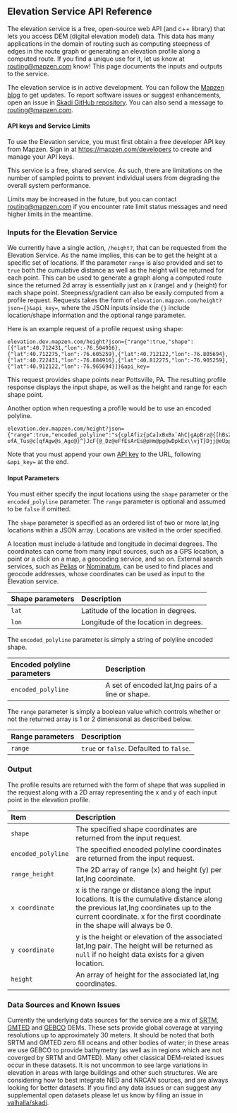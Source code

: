 
## Elevation Service API Reference

The elevation service is a free, open-source web API (and c++ library) that lets you access DEM (digital elevation model) data. This data has many applications in the domain of routing such as computing steepness of edges in the route graph or generating an elevation profile along a computed route. If you find a unique use for it, let us know at [routing@mapzen.com](mailto:routing@mapzen.com) know! This page documents the inputs and outputs to the service.

The elevation service is in active development. You can follow the [Mapzen blog](https://mapzen.com/blog) to get updates. To report software issues or suggest enhancements, open an issue in [Skadi GitHub repository](https://github.com/valhalla/skadi/issues). You can also send a message to [routing@mapzen.com](mailto:routing@mapzen.com).

#### API keys and Service Limits

To use the Elevation service, you must first obtain a free developer API key from Mapzen. Sign in at https://mapzen.com/developers to create and manage your API keys.

This service is a free, shared service. As such, there are limitations on the number of sampled points to prevent individual users from degrading the overall system performance.

Limits may be increased in the future, but you can contact routing@mapzen.com if you encounter rate limit status messages and need higher limits in the meantime.

### Inputs for the Elevation Service

We currently have a single action, `/height?`, that can be requested from the Elevation Service. As the name implies, this can be to get the height at a specific set of locations. If the parameter `range` is also provided and set to `true` both the cumulative distance as well as the height will be returned for each point. This can be used to generate a graph along a computed route since the returned 2d array is essentially just an x (range) and y (height) for each shape point.  Steepness/gradient can also be easily computed from a profile request. Requests takes the form of `elevation.mapzen.com/height?json={}&api_key=`, where the JSON inputs inside the ``{}`` include location/shape information and the optional range parameter.

Here is an example request of a profile request using shape:

    elevation.dev.mapzen.com/height?json={"range":true,"shape":[{"lat":40.712431,"lon":-76.504916},{"lat":40.712275,"lon":-76.605259},{"lat":40.712122,"lon":-76.805694},{"lat":40.722431,"lon":-76.884916},{"lat":40.812275,"lon":-76.905259},{"lat":40.912122,"lon":-76.965694}]}&api_key=

This request provides shape points near Pottsville, PA. The resulting profile response displays the input shape, as well as the height and range for each shape point.

Another option when requesting a profile would be to use an encoded polyline.

    elevation.dev.mapzen.com/height?json={"range":true,"encoded_polyline":"s{cplAfiz{pCa]xBxBx`AhC|gApBrz@{[hBsZhB_c@rFodDbRaG\\ypAfDec@l@mrBnHg|@?}TzAia@dFw^xKqWhNe^hWegBfvAcGpG{dAdy@_`CpoBqGfC_SnI{KrFgx@?ofA_Tus@c[qfAgw@s_Agc@}^}JcF{@_Dz@eFfEsArEs@pHm@pg@wDpkEx\\vjT}Djj@eUppAeKzj@eZpuE_IxaIcF~|@cBngJiMjj@_I`HwXlJuO^kKj@gJkAeaBy`AgNoHwDkAeELwD|@uDfC_i@bq@mOjUaCvDqBrEcAbGWbG|@jVd@rPkAbGsAfDqBvCaIrFsP~RoNjWajBlnD{OtZoNfXyBtE{B~HyAtEsFhL_DvDsGrF_I`HwDpGoH|T_IzLaMzKuOrFqfAbPwCl@_h@fN}OnI"}&api_key=

Note that you must append your own [API key](https://mapzen.com/developers) to the URL, following `&api_key=` at the end.

#### Input Parameters

You must either specify the input locations using the `shape` parameter or the `encoded_polyline` parameter. The `range` parameter is optional and assumed to be `false` if omitted.

The `shape` parameter is specified as an ordered list of two or more lat,lng locations within a JSON array. Locations are visited in the order specified.

A location must include a latitude and longitude in decimal degrees. The coordinates can come from many input sources, such as a GPS location, a point or a click on a map, a geocoding service, and so on. External search services, such as [Pelias](https://github.com/pelias) or [Nominatum](http://wiki.openstreetmap.org/wiki/Nominatim), can be used to find places and geocode addresses, whose coordinates can be used as input to the Elevation service.

| Shape parameters | Description |
| :--------- | :----------- |
| `lat` | Latitude of the location in degrees. |
| `lon` | Longitude of the location in degrees. |

The `encoded_polyline` parameter is simply a string of polyline encoded shape.

| Encoded polyline parameters | Description |
| :--------- | :----------- |
| `encoded_polyline` | A set of encoded lat,lng pairs of a line or shape.|

The `range` parameter is simply a boolean value which controls whether or not the returned array is 1 or 2 dimensional as described below.

| Range parameters | Description |
| :--------- | :----------- |
| `range` | `true` or `false`. Defaulted to `false`.|

### Output

The profile results are returned with the form of shape that was supplied in the request along with a 2D array representing the x and y of each input point in the elevation profile.

| Item | Description |
| :---- | :----------- |
| `shape` | The specified shape coordinates are returned from the input request. |
| `encoded_polyline` | The specified encoded polyline coordinates are returned from the input request. |
| `range_height` | The 2D array of range (x) and height (y) per lat,lng coordinate. |
| `x coordinate` | x is the range or distance along the input locations. It is the cumulative distance along the previous lat,lng coordinates up to the current coordinate. x for the first coordinate in the shape will always be 0. |
| `y coordinate` | y is the height or elevation of the associated lat,lng pair. The height will be returned as `null` if no height data exists for a given location. |
| `height` | An array of height for the associated lat,lng coordinates. |

### Data Sources and Known Issues

Currently the underlying data sources for the service are a mix of [SRTM](http://www2.jpl.nasa.gov/srtm/), [GMTED](http://topotools.cr.usgs.gov/gmted_viewer/) and [GEBCO](http://www.gebco.net/data_and_products/gridded_bathymetry_data/) DEMs. These sets provide global coverage at varying resolutions up to approximately 30 meters. It should be noted that both SRTM and GMTED zero fill oceans and other bodies of water; in these areas we use GEBCO to provide bathymetry (as well as in regions which are not coverged by SRTM and GMTED). Many other classical DEM-related issues occur in these datasets. It is not uncommon to see large variations in elevation in areas with large buildings and other such structures. We are considering how to best integrate NED and NRCAN sources, and are always looking for better datasets. If you find any data issues or can suggest any supplemental open datasets please let us know by filing an issue in [valhalla/skadi](https://github.com/valhalla/skadi).
